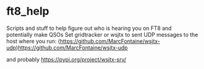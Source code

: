 # ft8_help
Scripts and stuff to help figure out who is hearing you on FT8 and potentially make QSOs
Set gridtracker or wsjtx to sent UDP messages to the host where you run:
(https://github.com/MarcFontaine/wsjtx-udp)https://github.com/MarcFontaine/wsjtx-udp

and probably https://pypi.org/project/wsjtx-srv/
